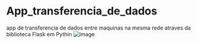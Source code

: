 # App_transferencia_de_dados
app de transferencia de dados entre maquinas na mesma rede atraves da biblioteca Flask em Pythin
![image](https://github.com/Landim013/App_transferencia_de_dados/assets/92272384/e8d58ab3-a786-474f-90e4-4b5aa5a8525d)

